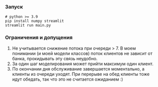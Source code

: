 ### Запуск
~~~
# python >= 3.9
pip install numpy streamlit
streamlit run main.py
~~~

### Ограничения и допущения
1. Не учитывается снижение потока при очереди > 7. В моем понимании (и моей модели классов) поток клиентов не зависит от банка, прокидывать эту связь неудобно.
2. За один шаг моделирования может прийти максимум один клиент.
3. По окончании дня обслуживание завершается моментально, а клиенты из очереди уходят. При перерыве на обед клиенты тоже идут обедать, так что это не считается ожиданием :)
